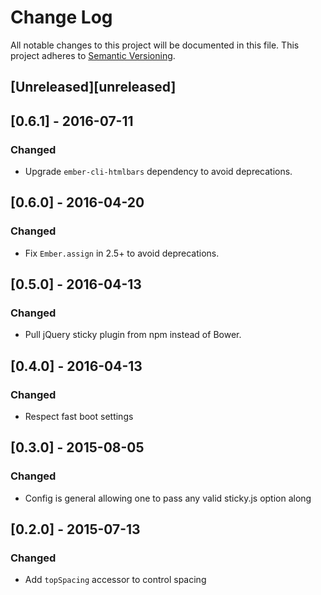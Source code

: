 # Change Log
All notable changes to this project will be documented in this file.
This project adheres to [Semantic Versioning](http://semver.org/).

## [Unreleased][unreleased]

## [0.6.1] - 2016-07-11
### Changed
- Upgrade `ember-cli-htmlbars` dependency to avoid deprecations.

## [0.6.0] - 2016-04-20
### Changed
- Fix `Ember.assign` in 2.5+ to avoid deprecations.

## [0.5.0] - 2016-04-13
### Changed
- Pull jQuery sticky plugin from npm instead of Bower.

## [0.4.0] - 2016-04-13
### Changed
- Respect fast boot settings

## [0.3.0] - 2015-08-05
### Changed
- Config is general allowing one to pass any valid sticky.js option along

## [0.2.0] - 2015-07-13
### Changed
- Add `topSpacing` accessor to control spacing
